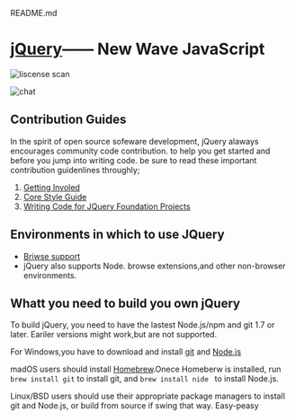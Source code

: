 README.md

# [jQuery](https://jquery.com/)——  New Wave JavaScript 
![liscense scan](https://camo.githubusercontent.com/5d9de981d9d8bac0704c88c883fb7ea189853438/68747470733a2f2f6170702e666f7373612e696f2f6170692f70726f6a656374732f6769742532426769746875622e636f6d2532466a71756572792532466a71756572792e7376673f747970653d736869656c64)


![chat ](https://camo.githubusercontent.com/23f54f6f19526affe12eff896c1e88d65cc9c921/68747470733a2f2f6261646765732e6769747465722e696d2f6a71756572792f6a71756572792e737667)

## Contribution Guides 


In the spirit of open source sofeware development, jQuery alaways encourages community code contribution. to help you get started and before you jump into writing code. be sure to read these important contribution guidenlines throughly;

1. [Getting Involed](https://contribute.jquery.org/)
2. [Core Style Guide](https://contribute.jquery.org/style-guide/js/)
3. [Writing Code for JQuery Foundation Projects](https://contribute.jquery.org/code/)


## Environments in which to use JQuery 

* [Briwse support ](https://jquery.com/browser-support/)
* jQuery also supports Node. browse extensions,and other non-browser environments.

## Whatt you need to build you own jQuery


To build jQuery, you need to have the lastest Node.js/npm and git 1.7 or later. Eariler versions might work,but are not supported. 

For Windows,you have to download and install [git](https://git-scm.com/downloads) and [Node.js](https://nodejs.org/en/download/)

madOS users should install [Homebrew](https://brew.sh/).Onece Homeberw is installed, run `brew install git` to install git, and `brew install nide ` to install Node.js.

Linux/BSD users should use their appropriate package managers to install git and Node.js, or build from source if swing that way. Easy-peasy 